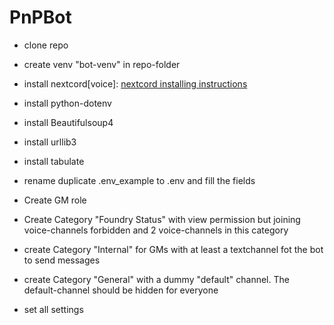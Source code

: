 # PnPBot
* clone repo
* create venv "bot-venv" in repo-folder 
* install nextcord[voice]: [nextcord installing instructions](https://nextcord.readthedocs.io/en/latest/intro.html#installing)
* install python-dotenv
* install Beautifulsoup4
* install urllib3
* install tabulate


* rename duplicate .env_example to .env and fill the fields
* Create GM role
* Create Category "Foundry Status" with view permission but joining voice-channels forbidden and 2 voice-channels in this category
* create Category "Internal" for GMs with at least a textchannel fot the bot to send messages
* create Category "General" with a dummy "default" channel. The default-channel should be hidden for everyone
* set all settings